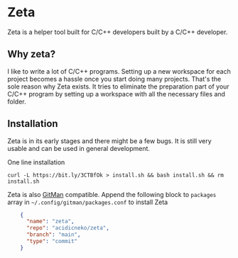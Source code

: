 # Zeta
Zeta is a helper tool built for C/C++ developers built by a C/C++ developer.

## Why zeta?
I like to write a lot of C/C++ programs. Setting up a new workspace for each project becomes a hassle once you start doing many projects. That's the sole reason why Zeta exists. It tries to eliminate the preparation part of your C/C++ program by setting up a workspace with all the necessary files and folder.

## Installation
Zeta is in its early stages and there might be a few bugs.
It is still very usable and can be used in general development.

One line installation
```
curl -L https://bit.ly/3CTBfOk > install.sh && bash install.sh && rm install.sh
```
Zeta is also [GitMan](https://github/acidicneko/gitman) compatible.
Append the following block to `packages` array in `~/.config/gitman/packages.conf` to install Zeta
```json
    {
      "name": "zeta",
      "repo": "acidicneko/zeta",
      "branch": "main",
      "type": "commit"
    }
```
